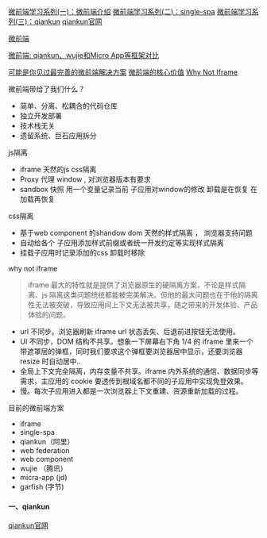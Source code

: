 [微前端学习系列(一)：微前端介绍](https://juejin.cn/post/6955341801381167112)
[微前端学习系列(二)：single-spa](https://juejin.cn/post/6955342063235760164)
[微前端学习系列(三)：qiankun](https://juejin.cn/post/6955342295998660615) [qiankun官网](https://qiankun.umijs.org/zh)

[微前端](https://www.zhihu.com/column/c_1662872392362582016)

[微前端: qiankun、wujie和Micro App等框架对比](https://lianpf.github.io/posts/frontend-develop/microfrontend_framework_compare/)

[可能是你见过最完善的微前端解决方案](https://zhuanlan.zhihu.com/p/78362028)
[微前端的核心价值](https://zhuanlan.zhihu.com/p/95085796)
[Why Not Iframe](https://www.yuque.com/kuitos/gky7yw/gesexv)

微前端带给了我们什么？
+ 简单、分离、松耦合的代码仓库
+ 独立开发部署
+ 技术栈无关
+ 遗留系统、巨石应用拆分

js隔离
+ iframe 天然的js css隔离
+ Proxy 代理 window , 对浏览器版本有要求
+ sandbox 快照 用一个变量记录当前 子应用对window的修改 卸载是在恢复 在加载再恢复

css隔离
+ 基于web component 的shandow dom 天然的样式隔离 ， 浏览器支持问题
+ 自动给各个 子应用添加样式前缀或者统一开发约定等实现样式隔离
+ 挂载子应用时记录添加的css 卸载时移除

why not iframe 
> iframe 最大的特性就是提供了浏览器原生的硬隔离方案，不论是样式隔离、js 隔离这类问题统统都能被完美解决。但他的最大问题也在于他的隔离性无法被突破，导致应用间上下文无法被共享，随之带来的开发体验、产品体验的问题。

+ url 不同步。浏览器刷新 iframe url 状态丢失、后退前进按钮无法使用。
+ UI 不同步，DOM 结构不共享。想象一下屏幕右下角 1/4 的 iframe 里来一个带遮罩层的弹框，同时我们要求这个弹框要浏览器居中显示，还要浏览器 resize 时自动居中..
+ 全局上下文完全隔离，内存变量不共享。iframe 内外系统的通信、数据同步等需求，主应用的 cookie 要透传到根域名都不同的子应用中实现免登效果。
+ 慢。每次子应用进入都是一次浏览器上下文重建、资源重新加载的过程。

目前的微前端方案
+ iframe
+ single-spa
+ qiankun（阿里）
+ web federation
+ web component
+ wujie （腾讯）
+ micra-app (jd) 
+ garfish (字节)

#### 一、qiankun
[qiankun官网](https://qiankun.umijs.org/zh/guide)



